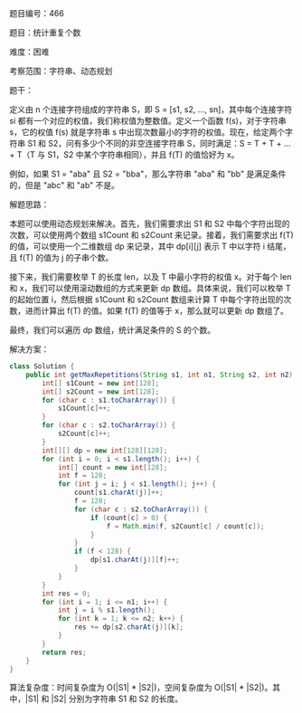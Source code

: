 题目编号：466

题目：统计重复个数

难度：困难

考察范围：字符串、动态规划

题干：

定义由 n 个连接字符组成的字符串 S，即 S = [s1, s2, ..., sn]，其中每个连接字符 si 都有一个对应的权值，我们称权值为整数值。定义一个函数 f(s)，对于字符串 s，它的权值 f(s) 就是字符串 s 中出现次数最小的字符的权值。现在，给定两个字符串 S1 和 S2，问有多少个不同的非空连接字符串 S，同时满足：S = T + T + ... + T（T 与 S1，S2 中某个字符串相同），并且 f(T) 的值恰好为 x。

例如，如果 S1 = "aba" 且 S2 = "bba"，那么字符串 "aba" 和 "bb" 是满足条件的，但是 "abc" 和 "ab" 不是。

解题思路：

本题可以使用动态规划来解决。首先，我们需要求出 S1 和 S2 中每个字符出现的次数，可以使用两个数组 s1Count 和 s2Count 来记录。接着，我们需要求出 f(T) 的值，可以使用一个二维数组 dp 来记录，其中 dp[i][j] 表示 T 中以字符 i 结尾，且 f(T) 的值为 j 的子串个数。

接下来，我们需要枚举 T 的长度 len，以及 T 中最小字符的权值 x。对于每个 len 和 x，我们可以使用滚动数组的方式来更新 dp 数组。具体来说，我们可以枚举 T 的起始位置 i，然后根据 s1Count 和 s2Count 数组来计算 T 中每个字符出现的次数，进而计算出 f(T) 的值。如果 f(T) 的值等于 x，那么就可以更新 dp 数组了。

最终，我们可以遍历 dp 数组，统计满足条件的 S 的个数。

解决方案：

```java
class Solution {
    public int getMaxRepetitions(String s1, int n1, String s2, int n2) {
        int[] s1Count = new int[128];
        int[] s2Count = new int[128];
        for (char c : s1.toCharArray()) {
            s1Count[c]++;
        }
        for (char c : s2.toCharArray()) {
            s2Count[c]++;
        }
        int[][] dp = new int[128][128];
        for (int i = 0; i < s1.length(); i++) {
            int[] count = new int[128];
            int f = 128;
            for (int j = i; j < s1.length(); j++) {
                count[s1.charAt(j)]++;
                f = 128;
                for (char c : s2.toCharArray()) {
                    if (count[c] > 0) {
                        f = Math.min(f, s2Count[c] / count[c]);
                    }
                }
                if (f < 128) {
                    dp[s1.charAt(j)][f]++;
                }
            }
        }
        int res = 0;
        for (int i = 1; i <= n1; i++) {
            int j = i % s1.length();
            for (int k = 1; k <= n2; k++) {
                res += dp[s2.charAt(j)][k];
            }
        }
        return res;
    }
}
```

算法复杂度：时间复杂度为 O(|S1| * |S2|)，空间复杂度为 O(|S1| * |S2|)。其中，|S1| 和 |S2| 分别为字符串 S1 和 S2 的长度。